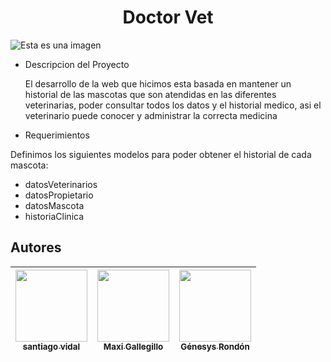 <h1 align="center"> Doctor Vet </h1>

![Esta es una imagen](https://i2.wp.com/zoovetesmipasion.com/wp-content/uploads/2017/10/veterinario-.jpg?fit=712%2C350)

* Descripcion del Proyecto
  
  El desarrollo de la web que hicimos esta basada en mantener un historial de las mascotas que son atendidas en las diferentes veterinarias, poder consultar todos los  datos y el historial medico, asi el veterinario puede conocer y administrar la correcta medicina

 * Requerimientos
 
  Definimos los siguientes modelos para poder obtener el historial de cada mascota:
  - datosVeterinarios
  - datosPropietario
  - datosMascota
  - historiaClinica
  
## Autores

| [<img src="https://avatars.githubusercontent.com/u/37356058?v=4" width=115><br><sub>santiago vidal</sub>](https://github.com/camilafernanda) |  [<img src="https://avatars.githubusercontent.com/u/71970858?v=4" width=115><br><sub>Maxi Gallegillo</sub>]([https://github.com/guilhermeonrails](https://github.com/ellenpimentel)) |  [<img src="https://avatars.githubusercontent.com/u/91544872?v=4" width=115><br><sub>Génesys Rondón</sub>](https://github.com/genesysaluralatam) |
| :---: | :---: | :---: |
